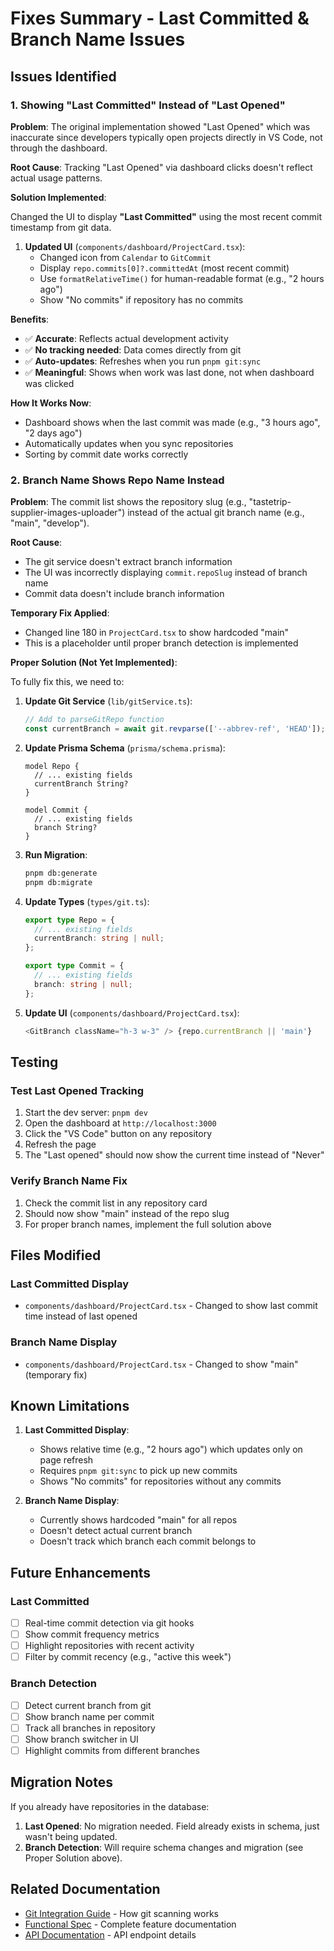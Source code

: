 # Fixes Summary - Last Committed & Branch Name Issues

## Issues Identified

### 1. Showing "Last Committed" Instead of "Last Opened"

**Problem**: The original implementation showed "Last Opened" which was inaccurate since developers typically open projects directly in VS Code, not through the dashboard.

**Root Cause**: Tracking "Last Opened" via dashboard clicks doesn't reflect actual usage patterns.

**Solution Implemented**:

Changed the UI to display **"Last Committed"** using the most recent commit timestamp from git data.

1. **Updated UI** (`components/dashboard/ProjectCard.tsx`):
   - Changed icon from `Calendar` to `GitCommit`
   - Display `repo.commits[0]?.committedAt` (most recent commit)
   - Use `formatRelativeTime()` for human-readable format (e.g., "2 hours ago")
   - Show "No commits" if repository has no commits

**Benefits**:

- ✅ **Accurate**: Reflects actual development activity
- ✅ **No tracking needed**: Data comes directly from git
- ✅ **Auto-updates**: Refreshes when you run `pnpm git:sync`
- ✅ **Meaningful**: Shows when work was last done, not when dashboard was clicked

**How It Works Now**:

- Dashboard shows when the last commit was made (e.g., "3 hours ago", "2 days ago")
- Automatically updates when you sync repositories
- Sorting by commit date works correctly

### 2. Branch Name Shows Repo Name Instead

**Problem**: The commit list shows the repository slug (e.g., "tastetrip-supplier-images-uploader") instead of the actual git branch name (e.g., "main", "develop").

**Root Cause**:

- The git service doesn't extract branch information
- The UI was incorrectly displaying `commit.repoSlug` instead of branch name
- Commit data doesn't include branch information

**Temporary Fix Applied**:

- Changed line 180 in `ProjectCard.tsx` to show hardcoded "main"
- This is a placeholder until proper branch detection is implemented

**Proper Solution (Not Yet Implemented)**:

To fully fix this, we need to:

1. **Update Git Service** (`lib/gitService.ts`):

   ```typescript
   // Add to parseGitRepo function
   const currentBranch = await git.revparse(['--abbrev-ref', 'HEAD']);
   ```

2. **Update Prisma Schema** (`prisma/schema.prisma`):

   ```prisma
   model Repo {
     // ... existing fields
     currentBranch String?
   }
   
   model Commit {
     // ... existing fields
     branch String?
   }
   ```

3. **Run Migration**:

   ```bash
   pnpm db:generate
   pnpm db:migrate
   ```

4. **Update Types** (`types/git.ts`):

   ```typescript
   export type Repo = {
     // ... existing fields
     currentBranch: string | null;
   };
   
   export type Commit = {
     // ... existing fields
     branch: string | null;
   };
   ```

5. **Update UI** (`components/dashboard/ProjectCard.tsx`):

   ```typescript
   <GitBranch className="h-3 w-3" /> {repo.currentBranch || 'main'}
   ```

## Testing

### Test Last Opened Tracking

1. Start the dev server: `pnpm dev`
2. Open the dashboard at `http://localhost:3000`
3. Click the "VS Code" button on any repository
4. Refresh the page
5. The "Last opened" should now show the current time instead of "Never"

### Verify Branch Name Fix

1. Check the commit list in any repository card
2. Should now show "main" instead of the repo slug
3. For proper branch names, implement the full solution above

## Files Modified

### Last Committed Display

- `components/dashboard/ProjectCard.tsx` - Changed to show last commit time instead of last opened

### Branch Name Display

- `components/dashboard/ProjectCard.tsx` - Changed to show "main" (temporary fix)

## Known Limitations

1. **Last Committed Display**:
   - Shows relative time (e.g., "2 hours ago") which updates only on page refresh
   - Requires `pnpm git:sync` to pick up new commits
   - Shows "No commits" for repositories without any commits

2. **Branch Name Display**:
   - Currently shows hardcoded "main" for all repos
   - Doesn't detect actual current branch
   - Doesn't track which branch each commit belongs to

## Future Enhancements

### Last Committed

- [ ] Real-time commit detection via git hooks
- [ ] Show commit frequency metrics
- [ ] Highlight repositories with recent activity
- [ ] Filter by commit recency (e.g., "active this week")

### Branch Detection

- [ ] Detect current branch from git
- [ ] Show branch name per commit
- [ ] Track all branches in repository
- [ ] Show branch switcher in UI
- [ ] Highlight commits from different branches

## Migration Notes

If you already have repositories in the database:

1. **Last Opened**: No migration needed. Field already exists in schema, just wasn't being updated.
2. **Branch Detection**: Will require schema changes and migration (see Proper Solution above).

## Related Documentation

- [Git Integration Guide](../GIT_INTEGRATION.md) - How git scanning works
- [Functional Spec](../FUNCTIONAL_SPEC.md) - Complete feature documentation
- [API Documentation](../../api/repos.ts) - API endpoint details
